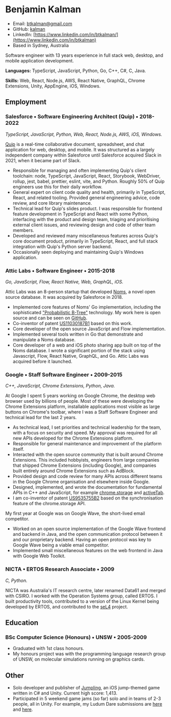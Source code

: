 # Benjamin Kalman

* Email: [btkalman@gmail.com](mailto:btkalman@gmail.com)
* GitHub: [kalman](https://github.com/kalman)
* LinkedIn: [https://www.linkedin.com/in/btkalman/](https://www.linkedin.com/in/btkalman)
* Based in Sydney, Australia

Software engineer with 13 years experience in full stack web, desktop, and mobile application development.

**Languages:** TypeScript, JavaScript, Python, Go, C++, C#, C, Java.

**Skills:** Web, React, Node.js, AWS, React Native, GraphQL, Chrome Extensions, Unity, AppEngine, iOS, Windows.

## Employment

### **Salesforce** &bull; Software Engineering Architect (Quip) &bull; 2018-2022

*TypeScript, JavaScript, Python, Web, React, Node.js, AWS, iOS, Windows.*

[Quip](https://quip.com/) is a real-time collaborative document, spreadsheet, and chat application for web, desktop, and mobile. It was structured as a largely independent company within Salesforce until Salesforce acquired Slack in 2021, when it became part of Slack.

* Responsible for managing and often implementing Quip's client toolchain: node, TypeScript, JavaScript, React, Storybook, WebDriver, rollup, jest, babel, prettier, eslint, vite, and Python. Roughly 50% of Quip engineers use this for their daily workflow.
* General expert on client code quality and health, primarily in TypeScript, React, and related tooling. Provided general engineering advice, code review, and core library maintenance.
* Technical lead for Quip's slides product. I was responsible for frontend feature development in TypeScript and React with some Python, interfacing with the product and design team, triaging and prioritising external client issues, and reviewing design and code of other team members.
* Developed and reviewed many miscellaneous features across Quip's core document product, primarily in TypeScript, React, and full stack integration with Quip's Python server backend.
* Occasionally seen deploying and maintaining Quip's Windows application.

### **Attic Labs** &bull; Software Engineer &bull; 2015-2018

*Go, JavaScript, Flow, React Native, Web, GraphQL, iOS.*

Attic Labs was an 8-person startup that developed [Noms](https://github.com/attic-labs/noms), a novel open source database. It was acquired by Salesforce in 2018.

* Implemented core features of Noms' Go implementation, including the sophisticated ["Probabilistic B-Tree"](https://github.com/attic-labs/noms/blob/master/doc/intro.md#prolly-trees-probabilistic-b-trees) technology. My work here is open source and can be seen on [GitHub](https://github.com/attic-labs/noms/commits?author=kalman).
* Co-inventor of patent [US11030187B1](https://patents.google.com/patent/US11030187B1/en) based on this work.
* Core developer of the open source JavaScript and Flow implementation.
* Implemented several tools written in Go that demonstrate and manipulate a Noms database.
* Core developer of a web and iOS photo sharing app built on top of the Noms database. I wrote a significant portion of the stack using Javascript, Flow, React Native, GraphQL, and Go. Attic Labs was acquired before it launched.

### **Google** &bull; Staff Software Engineer &bull; 2009-2015

*C++, JavaScript, Chrome Extensions, Python, Java.*

At Google I spent 5 years working on Google Chrome, the desktop web browser used by billions of people. Most of these were developing the Chrome Extensions platform, installable applications most visible as large buttons on Chrome's toolbar, where I was a Staff Software Engineer and technical lead for the last 2 years.

* As technical lead, I set priorities and technical leadership for the team, with a focus on security and speed. My approval was required for all new APIs developed for the Chrome Extensions platform.
* Responsible for general maintenance and improvement of the platform itself.
* Interacted with the open source community that is built around Chrome Extensions. This included hobbyists, engineers from large companies that shipped Chrome Extensions (including Google), and companies built entirely around Chrome Extensions such as AdBlock.
* Provided design and code review for many APIs across different teams in the Google Chrome organisation and elsewhere inside Google.
* Designed, implemented, and wrote the documentation for fundamental APIs in C++ and JavaScript, for example [chrome.storage](https://developer.chrome.com/docs/extensions/reference/storage/) and [activeTab](https://developer.chrome.com/docs/extensions/mv3/manifest/activeTab/).
* I am co-inventor of patent [US9535755B2](https://patents.google.com/patent/US9535755B2/en) based on the synchronisation feature of the chrome.storage API.

My first year at Google was on Google Wave, the short-lived email competitor.

* Worked on an open source implementation of the Google Wave frontend and backend in Java, and the open communication protocol between it and our proprietary backend. Having an open protocol was key to Google Wave being a viable email competitor.
* Implemented small miscellaneous features on the web frontend in Java with Google Web Toolkit.

### NICTA &bull; ERTOS Research Associate &bull; 2009

*C, Python.*

NICTA was Australia's IT research centre, later renamed Data61 and merged with CSIRO. I worked with the Operation Systems group, called ERTOS. I built productivity tools, contributed to a version of the Linux Kernel being developed by ERTOS, and contributed to the [seL4](https://sel4.systems) project.

## Education

### BSc Computer Science (Honours) &bull; UNSW &bull; 2005-2009

* Graduated with 1st class honours.
* My honours project was with the programming language research group of UNSW, on molecular simulations running on graphics cards.

## Other

* Solo developer and publisher of [Jumpling](https://apps.apple.com/us/app/jumpling/id1499419588), an iOS jump-themed game written in C# and Unity. Current high score: 1,413.
* Participated in 5 weekend game jams (so far) solo and in teams of 2-3 people, all in Unity. For example, my Ludum Dare submissions are [here](https://ldjam.com/events/ludum-dare/49/dungeon-economy) and [here](https://ldjam.com/events/ludum-dare/45/the-house-of-volans).
